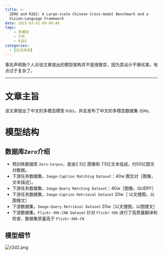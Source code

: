 ```yaml
---
title: >-
  ZERO and R2D2: A Large-scale Chinese Cross-modal Benchmark and a
  Vision-Language Framework
date: 2023-03-01 09:09:40
tags:
    - 多模态
    - ITR
    - R2D2
categories:
  - [论文阅读]
---
```

事先声明我个人对该文章提出的模型架构并不是很推崇，因为其设计不够优美，有点过于复杂了。
***
# 文章主旨
该文章提出了中文的多模态模型 `R2D2`，并且发布了中文的多模态数据集 `ZERO`。

# 模型结构

## 数据库`Zero`介绍
* 预训练数据库 `Zero-Corpus`，是由2.5亿 图像和 7.5亿文本组成，约50亿图文对数据。
* 下游任务数据集，`Image-Caption Matching Dataset`：40w 图文对［图像，文本描述］。
* 下游任务数据集，`Image-Query Matching Dataset`：40w［图像，QUERY］
* 下游任务数据集，`Image-Caption Retrieval Dataset` 20w［ 以文搜图，以图搜文］
* 下游数据集，`Image-Query Retrieval Dataset` 20w［以文搜图，以图搜文］
* 下游数据集，`Flickr-30k-CNA Dataset` 针对 `Flickr-30k` 进行了高质量翻译和检查，数据集质量高于 `Flickr-30k-CN`

## 模型细节
![r2d2.png](./r2d2.png)